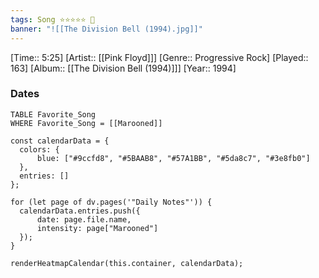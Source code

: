 ```yaml
---
tags: Song ⭐⭐⭐⭐⭐ 💛
banner: "![[The Division Bell (1994).jpg]]"
---
```

[Time:: 5:25]
[Artist:: [[Pink Floyd]]]
[Genre:: Progressive Rock]
[Played:: 163]
[Album:: [[The Division Bell (1994)]]]
[Year:: 1994]
### Dates
````dataview
TABLE Favorite_Song
WHERE Favorite_Song = [[Marooned]]
````

  ```dataviewjs
const calendarData = { 
	colors: { 
		blue: ["#9ccfd8", "#5BAAB8", "#57A1BB", "#5da8c7", "#3e8fb0"] 
	}, 
	entries: [] 
}; 

for (let page of dv.pages('"Daily Notes"')) { 
	calendarData.entries.push({ 
		date: page.file.name, 
		intensity: page["Marooned"]
	}); 
} 

renderHeatmapCalendar(this.container, calendarData);
```
